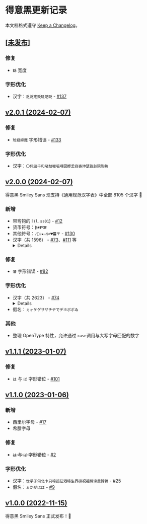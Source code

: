 # 得意黑更新记录

本文档格式遵守 [Keep a Changelog]。

## [[未发布]]

### 修复

- `繇` 宽度

### 字形优化

- 汉字：`乏泛窆贬砭芝眨` - [#137]

## [v2.0.1 (2024-02-07)]

### 修复

- `玱経締麑` 字形错误 - [#133]

### 字形优化

- 汉字：`〇侘凪千和啫喆喱嗞嘚囧嫪孟寂毐珅瑟甜赵院陶齁`

## [v2.0.0 (2024-02-07)]

得意黑 Smiley Sans 现支持《通用规范汉字表》中全部 8105 个汉字 🎉

### 新增

- 带弯钩的 l (`l.ss01`) - [#12]
- 货币符号：`₿₴₽₹₩`
- 其他符号：`♪🤍☉★☆♀♂♥〓〒` - [#130]
- 汉字（共 1596） - [#73]、[#111] 等
  <details>
    <code>〇丏乂乸亶亸亹仮伈伋伝伣伭伾佁佖佸佺佽侁侂侘侴侹俍俙俫俵俶倓倕倞倧倴倻偁偓偡偭偰偲傃傉傒傕僇僎僔僰儚儦儳儴冇冏冔冚冧冮冴凓凘凪刬剅剋剕剟劄劼勍勔勚勠匜匼卬厖厾叆叇叒叕叚吔吽呇呣呺咇咉咍咗咡咥咲咺哃哢哱唄唓唝唵啫啴喆喤喺嗐嗞嗮嗰嘅嘚嘡嘢嘥噀噂噇噏嚄嚚嚟嚭嚱囖囧囷圌圐圙圢圫圲坉坋坒坥坬坰坽垈垍垎垏垕垙垚垞垟垯垱垵垺垾垿埆埇埌埗埪埫埵埼堃堉堌堎堐堦堧堨堲堼堽堾塃塅塆塈塝塮塱墈墐墕墘墡墣墦壵壸変夐夬奓奡奭妘妧妭姈姞姤姮姱姶姽娀娞娭娵婌婍婘婞婠婤婫婳婻婼媂媄媆媓媖媞媭媱嫄嫕嫚嫪嫭嫽嬛嬥嬬嬿孅孖宧宬寁尨尪屃屄屌屼屾岃岊岞岠岨峂峃峗峘峛峠峣峧峱峿崀崁崄崌崑崒崚崟崡崶崿嵁嵅嵎嵖嵚嵲嶅嶍嶒嶓嶟嶦嶲巇巉帡帨幖幪庤庱庼廆廋廙弆弇弢弨弶弸彟彧徛忞忳忺恓恔悆悈悢悰惇惎惔惙惛愃愐愔愛愭慆慥慬慭憇憕憙憭憺戣戭戸扂扅扆扊扞扺扽抃抔拃拤挓挦捯捽掞揕揳揾搒摏摛摴摽擿攽敔敩斝斠斶旐旞旴旵旸旻旿昄昇昈昉昐昒昡昣昤昪昫昳昺昽晅晊晐晙晞晢晪晫晱暅暕暲暵暶暿曈曌曚曱朏朓朘朳朸杄杕杙杧杻枅枍枡枲枹柈柊柖柷栐栒栟栴栻桯桲桹梌梠梣梴梼梽梾梿棁棐棓棤棨棪棫棬棻棽椀椆椑椓椛椪椸楋楒楙楨楩楪楯榃榅榎榑榖榰槃槈槚槜槱橑橞橦檞檵櫆欂欸欻歅殣毌毐毑毘毬氹氾氿汈汋汧汫汭沄沇沘沚沨沺泂泃泇泙泚泜洈洑洓洘洢洣洨洩洭洴洸洺洿浉浐浕浛浟浡浥浬浭浰浲涄涍涐涘涢涴淏淜淟淯淴済渟渰渼湉湑湜湝湣湨湲湴溁溇溍溚溞溠溦溵溹滃滆滉滍滘滧滪滫漈漋漖漦漴漷漹漻漼潏潖潟潩潵潽潾澂澛澥澪澭澴澼澽濋濛濩瀌瀍瀔瀱瀼灈炆炌炘炟炣烔烜烝烠烶烺烻焆焌焗焜焞焮煁煃煋煓煙煟煴熇熛熜熥熻燊燋燏燐燚爇爔爚爟牁牂牚牤牥牻犇犨狉狝猄猇猯猰猺獴玃玒玓玕玘玙玚玞玠玡玤玥玦玭玱玶玹玼玿珅珇珋珌珒珕珖珛珝珢珣珦珪珫珰珵珷珸珹珺珽琀琄琇琈琎琔琟琡琤琫琭琯琲瑀瑂瑃瑄瑅瑆瑑瑓瑔瑖瑝瑠瑢瑧瑨瑬瑱瑳璆璈璒璘璟璠璥璪璬璮璱璲瓀瓖瓘瓻甗甡甦甪甴畖畤畬畯疁疍疐疢疭痓瘆癗癿皕皛皞皦皭盉盦盷眊眬眴睄睎瞋瞫矞矰矻矼砄砆砠砫砮砯砵硁硊硍硔硙硚硿碃碈碏碨碶磏磜磡磹磻礌礳礵祂祃祇祊祋祎祏祐祕祲祼祾禋禒禔禘禛禤秬秾稌稑稙穀穄穙穜穟窅窊窎窣窸竑竘竫笯笹筀筜筤筥筦筶筼箓箖篯簃簉簕簝簠簰籥粿糒糵経絜締縠縢繄纮纴纻纼绖绤绹缊缐缞罍罶罽羑羓羕羖羱翀翂翃翈翙翚翛翯翷翾耇耏耑耤耰耲肏肸胈胠胣脟脩脿腒腘腨腯膙臑臜舠舥舲艅艎芃芠芣芼苉苧苾茀茋茓茝茽荁荄荓荖荙莙莝莿菂菈菉菍菓菼萚萣萩萳萹葎葓葖葰葴蒄蒐蒟蒨蒱蒻蓂蓇蓏蓢蔀蔃蔈蔊蕗蕰薁薙薢薳薸薿藟藠藦藨蘘虒虓虤虷虸蚄蚆蚲蛃蜄蜎蜐蝘蝲螠螣螱蟏蟫蠋衃衎衒衠袆袗袪袯袿裈裛褕褟褯襕襚襜襫觃觟觭觱觿訄訚詟讱讻诇诐谞谼谿豗豨豮貆赑赒赗赟赪趯跂跐跱跶踒踦踶蹅蹐蹓蹚蹜蹢蹽蹾轪辀辌辒辻辿迺逴遆適遹邘邠邨邲邽邿郃郈郚郤郪郿鄀鄃鄅鄌鄑鄗鄘鄚鄜鄠鄫酂酅酦酺醨醾釐鋆钖钘铏铚铦铻锜锧锳锽镃镈镋镕镚镠镮镴镵閤閪闿阇阘阫陎陑陞隃隩隺雊雱霅霨靬靰靸靺靽靿鞁鞡鞧鞨鞬鞮鞳韂韨颋颎颙飏飐飔飗饳饸饹饻馃馉馌馝馞馧驲骃骉骍骎骕骙骦骹髃髎髢髽鬒鬘鬶鬷魆魋鱽鱾鲀鲃鲉鲊鲌鲏鲖鲗鲘鲙鲝鲪鲬鲯鲹鲾鲿鳀鳁鳂鳈鳉鳑鳒鳚鳛鳠鳡鳣鳤鳴鵺鸤鸧鸮鸰鸻鸼鹀鹍鹐鹒鹔鹖鹙鹝鹟鹠鹡鹢鹮鹯鹲鹴麀麑麖麹黇黡鼒鼩鼫鼱齁齇齉龁龂龍龢鿍鿎鿏鿔鿫鿬鿭㑇㑊㕮㘎㙍㙘㙦㛃㛚㛹㞞㟃㠇㠓㤘㥄㧐㧑㧟㫰㬊㬎㬚㭎㭕㮾㰀㳇㳘㳚㴔㵐㶲㸆㸌㺄㻬㽏㿠䁖䂮䃅䃎䅟䇚䌹䎃䎖䏝䏡䏲䐃䓖䓛䓨䓫䓬䗖䗛䗪䗴䜣䝙䢺䢼䣘䥽䦃䲟䲠䲢䴓䴔䴕䴖䴗䴘䴙䶮𠅤𠙶𠳐𡎚𡐓𣗋𣲗𣲘𣸣𤧛𤩽𤫉𥔲𥕢𥖨𥻗𦈡𦒍𦙶𦝼𦭜𦰡𧿹𨐈𨙸𨚕𨟠𨭉𨱇𨱏𨱑𨱔𨺙𩽾𩾃𩾌𪟝𪣻𪤗𪨊𪨰𪨶𪩘𪾢𫄧𫄨𫄷𫄸𫇭𫌀𫍣𫍯𫍲𫍽𫐄𫐐𫐓𫑡𫓧𫓯𫓶𫓹𫔍𫔎𫔶𫖮𫖯𫖳𫗧𫗴𫘜𫘝𫘦𫘧𫘨𫘪𫘬𫚕𫚖𫚭𫛭𫞩𫟅𫟦𫟷𫟹𫟼𫠆𫠊𫠜𫢸𫫇𫭟𫭢𫭼𫮃𫰛𫵷𫶇𫷷𫸩𬀩𬀪𬂩𬃊𬇕𬇙𬇹𬉼𬊈𬊤𬍛𬍡𬍤𬒈𬒔𬒗𬕂𬘓𬘘𬘡𬘩𬘫𬘬𬘭𬘯𬙂𬙊𬙋𬜬𬜯𬞟𬟁𬟽𬣙𬣞𬣡𬣳𬤇𬤊𬤝𬨂𬨎𬩽𬪩𬬩𬬭𬬮𬬱𬬸𬬹𬬻𬬿𬭁𬭊𬭎𬭚𬭛𬭤𬭩𬭬𬭯𬭳𬭶𬭸𬭼𬮱𬮿𬯀𬯎𬱖𬱟𬳵𬳶𬳽𬳿𬴂𬴃𬴊𬶋𬶍𬶏𬶐𬶟𬶠𬶨𬶭𬶮𬷕𬸘𬸚𬸣𬸦𬸪𬹼𬺈𬺓𲍿</code>
  </details>

### 修复

- `藩` 字形错误 - [#82]

### 字形优化

- 汉字（共 2623） - [#74]
  <details>
    <code>上不与丐且丕东丞个中串临久么义乏乒乓习乾了予争五些亡亨享仁仂仃仍从代仵件价任份伊伎休会伟伦伪伴伶低住佐佑佘佚你佯佼使侈侉例侍侑供依侠侦侧侬便俊俐俑俗俘俞俟俺俾倌倍倒倘倚倜倥倦倨倪倭倮偃假偎偕偶偷偻偾傅傈傣傥傧傺像僚僧僳僻儇儋兄先克免兑兔兖兜兮共兵兼兽冁冈册写冠冢冤冰冱冲决况冶冻冼冽净凉凋减凯凳函刁刃分刍列刘刮刷刻刿剀前剜剡剽劂劓功加劢助努劫劬劭励劲劳势勇勉勋勒勖勘募勰勹勾勿匀匆匕匙匹卉卓单博卟占卫卮卯印危即卵卿厢厥厨厮县反变叟古叭史右号叻叼吁吃吆同名后吒吓吠吧吨吩含听吮吱吴吵吹吻呀呆呋呕呙周呱呲呵呶命咋和咙咝咣咤咦咧咪咿哀响哐哒哕哙哚哝哥哮哲哽唆唉唏唔唛唤唪唬唷唿啁商啉啐啖啜啡啤啥啪啭啰啸喁喂喃喇喈喋喔喙喜喝喟喧喰喳喷喹喻喽嗄嗉嗌嗑嗒嗓嗖嗜嗝嗟嗡嗤嗥嗦嗪嗫嗳嗽嗾嘉嘌嘛嘞嘹嘻嘿噌噔噗噘噜噱噻噼嚅嚎嚷因园囱固圆圈在地场圻均坎坏坐坛坝坟坡坤坨坪坻垛垠垢垣垤垦垧垭垮埂埃城埏埒埔埕埙域埤埭埯培堂堆堇堋堍堕堙堞堡堤堪堰堵塄塌塔塞填塬境增墩壤壳夂夏夕外夙多够夤夥央夯头奂奇奕奖奢奥奴奶奸她好妁如妃妄妇妈妊妍妒妓妖妗妙妞妣妤妨妩妪妫妮妯妲妹妻姆姊始姐姑姒姓委姗姘姚姜姝姣姥姨姬姹姻姿威娃娅娆娉娌娓娘娜娟娠娣娥娩娱娶娼婀婆婉婊婕婚婢婧婴婵婶婷婿媒媚媛媪媲媳媸媾嫁嫂嫉嫌嫒嫔嫖嫘嫜嫡嫣嫦嫩嫫嫱嬉嬗嬴嬷孀孔孕字存孟季孥孬宁它宅守安宋宗官宛宜实宠审客宣宪宫害宴宸宾宿寄密富寐寒对射将尉尔尚尝尥尧尬就尼尽尾尿局居屉屑展属屡屣履屦屿岁岈岑岗岩岭岳峁峋峙峡峥峪峭峰峻崃崆崇崎崦崧崭崴崾嵇嵋嵌嵘嵝嵩嵫嵬嵯嶙嶝差巴巷师希帏帐帑帜帝带帧席帱常幄幔幞幡幢年庆床序庐底庚度座庭庳康庹庾廊廖廴延廷建异弄弈弊引弘弛弥弧弩强彝形彩影徂徇律徐徕徜循徭微徼徽忉忍忏志忙忡忭忮忻忽怀态怄怊怒怖怜思怠怡急怦恂恃恍恒恕恨息恳恶恿悉悒悔悖悚悝悟悦悴悻情惆惋惕惘惚惝惟惦惨惫惮惰想惴惶愉愕愠愤愧慊慌慨憎憔憨憬憷懈懊戕戡戤截戮戳戴房所扒打托扛扣扦扩扫扮扶技把抑抒抠抡护抨抬抵拂担拆拍拎拖拗拚招拣拥拧拨拶拼拾指按挎挞挟挡挣挨挪振挹挺挽捂捉捋捌捍捏捐捞损换捧捭据捱捶捷掀掇掉掊掎掐掠探控掩措掭掸掾揄揆揉揍揎描提插揠握揩揲揸揿搀搂搋搌搏搐搓搛搜搞搡搭携摄摆摈摔摘摺撅撇撑撙撩播撰撸操擐擗攒攘改放政故效敉敌教敞散敬敲整斌斐斓斜斟斤斩新旁旃早旰旱时昆昊明昏昕星映春昧昨昭是昱昴昵晋晌晏晕晗晚晡晤晴晾暄暌暖暗暧暴曛曦曩曲更曹曼有朔朕朗朝未本朱朵杆杌李杞束杠来杨杪杯杰杳杵杷极林果枝枭枰枵架柃某染柔柘柢查柩柰栀栋栌栎树栖栝格栾桀桄桅框案桐桓桔桠桢桥桨桶桷梁梃梗梢梦梧梨梯梵棂棉棍棒棕棚棠森棼椁椅椋植椐椒椤椰椹椽椿楂楗楚楝楠楣楦楷楹楼榀概榆榘榛榜榱榴榷槊槌槎槟槠樗樘樟樽橇橐橘橙橛橡橥橹橼檄檐檗檠欢欣欤欧欲欷欹欺款歃歆歇歉歌歙此武歹歼殁殂殃殄殆殇殉殊残殍殒殓殖殚殡殪殷毅毒毗毙毫毯毵毹毽氆氍氏氐氮汀汉汐汗江池汩汰汲汴汾沂沈沓沙沟没沤沥沦沪沭沮沲河治沼泌法泖泛泡泫泱泺泻泼洇洌洗洚洞津洪洳洵洹活流浆浈测济浓浔浙浜浠浦浪浯浸浼涂涉涌涎涑涓涔涕涞涣涪涯涵涿淋淌淑淙混淹淼清渐渔渚渝渣渥温渫渭渴湄湟湾源溘溜溥溧溪溱溲溴溽滇滋滔滕滞滟满滦滨滴滹漆漓演漯漱潇潦潺潼澄澈澌澜澡澹激濂濯瀛瀹灌灯灸灼灾炀炉炊炔炙炫炯炱炸炻炼烁烂烈烊烛烧烫烬烯烽焐焓焕焘焙焯焰焱然煌煤煦照煺熘熨熹燎燔燧燹爨爪爬父爹爽爿片牌牦牧物牲牺牾犁犄犍犯犴犸狁狐狞狨狭狰狷猁猊猕猗猝猡猫猬献猱猴猸猹獍獒獗獠獬獯獾玎玖玢玩玫玮环玲玺珉珍班球琦琨琬琳琴琼瑛瑜瑰瑶瑷瑾璁璃璇璐璧璩璺瓒瓠瓤甑甚甜用町畅界畏畔留略番畴畸畹疒疔疖疙疚疝疟疠疡疣疤疫疬疮疰疲疳疴疹疼疽疾痂痄症痈痉痊痒痕痘痛痞痢痣痪痫痰痱痴痹痼痿瘁瘅瘊瘌瘐瘕瘗瘘瘙瘟瘠瘢瘤瘦瘩瘪瘫瘰瘳瘵瘼瘾瘿癀癃癍癔癖癜癞癣癫登的皎皑皓皤皱盈监盒盟盯盱盼眙眨眯眵眶眼着睁睇睐睚睥睦睨睫睽睾瞌瞍瞠瞪瞬瞭瞻矛矩矮石矸矽砀砌砍砒砜砟砥砩砰破砺砾硇硎硒硖硬确硼碉碌碎碑碓碗碘碚碜碟碥碲碾磁磉磊磋磐磕磙磴磺礓礞礤礴社祈祖祗祛祝神祢祯禄禊禳禾秀秃秆秉秋种科秘秤秦秩秫秭称移秽稀稂稃稆程税稗稚稞稠稹稻稼稿穗穰穷穸突窆窗窜窠窭窳竞竦竭端笊笏笠笤笫筅筒答筝筢筵箨箩箴篁篆篇篌篓篙篡篥篪篼簇簋簖簿籍米籴粉粑粗粜粟粢粪粱粲粳粹粼糅糈糍糙糠紫絮繁红纥约纫纬纭纶纷纸线练组绅绉绋经绐绑绒绔绚绛络绝绞统绠绢绥继绮绱绲绷绸绻缀缃缄缅缌缏缒缕缘缙缚缜缡缣缤缩缪缭缮缯缲缳缴缵罄罅罗罘罱罴美羚羝群羯羿翔翘翡翮翱翳耀而耒耕耗耘耙耜耢耥耦耧耨耩耪耱聂聊聒联聱肃肄肆肛肝肠肢肤肥肱肷肺胀背胍胎胖胙胚胜胝胥胨胬胯胰脆脒脓脔脖脯脱脾腆腋腔腕腧腩腭腮腰腱腴腺腼腽腾膂膈膊膑膳膺臁臃臆臊自臬臻臾舀舁舂舄舅舆舐舔舛舡舫般舷船艇艘艳艴艿芏芝芟芡芦芩芪芴芸芹苕苣苤若苦范茅茆茉茗茚茨茵茹茺荆荏荑荔莞莠莱莴莺菇菌菟菥萁萄萋萎萏萝萨萸落葚葱葳蒋蒌蒸蒺蒿蓁蓄蓐蓑蔗蔟蔸蕃蕖蕨蕲蕹薄薅薤薨薪藁藉藤藩藻蘖蘧虢虱虺虻蚂蚝蚣蚧蚺蛆蛞蛳蜂蜃蜊蜍蜒蜓蜚蜥蜩蜮蜱蜷蜾蜿蝓蝠蝤蝰蝶蝻蝼蝽螈螋融螓螗螨螭螯蟀蟊蟓蟠蟥蟪蟮蟾蠊蠖蠲衄衅行衍表衬衮衰衷衽衾袅袈袍袒袤袭袱裁裂装裒裔裙裟裤裨裰裱裳裴裹裼裾褐褙褛褡褥褫襞西要规觊觋觚觞觥触觫觳詹誉讦讧讲讳讴讵讽评诅诈诉诋诌诏诒诓诗诞诟诠诡询诤详诧诨诫语说诵诹诿谀调谄谅谆谈谌谍谎谏谐谒谓谔谕谗谙谚谛谠谢谣谦谨谪谬谭谰谱谲谵谶豉豌象豢豫貂貌负贡账贩贬购贮贴贶贸贺贻贼贿赂赇赈赋赔赕赖赘赙赚赠赡赦赧赫赭赴趋趔趴跆跖跞跟跤跨跪路跺踊踌踞踢踣踩踬踱踺踽蹂蹈蹉蹊蹬蹯蹲蹴蹶蹼躁躇躔躜身躺轩轫轮软轰轱轷轺轾辈辊辍输辕辗辘辣辱迎进迩迪退逅透逖造逡遐遮遵邀邝那邪邮邱邳邵邶邸邹邻邾郁郄郊郏郑郓郜郝郡部郭郯郴郸鄞鄯鄱酐酚酝酩酱酵酶醅醉醌醑醪醭醯醺鋈鍪鎏鏊钎钚钢钦钮钯铁铃铄铆铉铐铗铜铞铠铢铣铤铨铪铭铮铯铱铲铳铴银铷铸铼锊锋锔错锛锟锡锢锣锩锫锬锭键锯锲锶锷锸锻锼镁镂镅镇镉镌镍镏镔镖镙镞镢镣镤镥镧镨镫镬镭镰镳镶闭闵闷闽阀阂阃阄阋阍阎阐阕阙阚阢阮防阶阽陂际陈陋降陨陪陬陴陷隅隆隍隐隔隧隼集雉雏雒霁霖静靠革靳靶靼鞅鞍鞑鞔鞘鞠鞣鞭鞯鞲鞴韧韩韫韬顸项顿颀颁预颌颍颚颜颞颥颦飓飙食飧餍饔饪饮饰饴饵饷馀馁馄馅馆馇馊馋馏馑馔馕首馥馨驭驮驯驱驴驵驹驺驽骀验骑骒骖骝骟骡骧骶骺骼髀髅髌髑髡髹鬏鬓鬟魄鱼鲂鲆鲋鲐鲒鲔鲛鲜鲞鲟鲠鲥鲧鲨鲩鲲鲵鲷鲸鲺鲽鳃鳄鳌鳍鳐鳓鳜鳝鳞鳟鳢鸠鸦鸫鸬鸭鸯鸱鸲鸳鸶鸷鸸鸹鸺鸾鸿鹁鹄鹅鹆鹈鹉鹊鹌鹎鹕鹗鹘鹚鹛鹜鹞鹣鹦鹧鹨鹩鹪鹫鹬鹭鹰鹱鹳麋麸黍黎黝黟黠黢黥黪黼鼋鼐鼢鼯鼷鼽鼾齄龃龉龋龌龙𬌗</code>
  </details>
- 假名：`ぇヶケゲサザチヂでデホボポゐ`

### 其他

- 整理 OpenType 特性，允许通过 `case`调用与大写字母匹配的数字

## [v1.1.1 (2023-01-07)]

### 修复

- `は` 与 `ば` 字形错位 - [#101]

## [v1.1.0 (2023-01-06)]

### 新增

- 西里尔字母 - [#17]
- 希腊字母

### 修复

- ~~`は` 与 `ば` 字形错位~~ - [#2]

### 字形优化

- 汉字：`世乎于何北卡只啼孤征港特生界碲祝福缔谛费蹄锦` - [#25]
- 假名：`ぉかがはば` - [#9]

## [v1.0.0 (2022-11-15)]

得意黑 Smiley Sans 正式发布！🎉

[Keep a Changelog]: https://keepachangelog.com

[未发布]: https://github.com/atelier-anchor/smiley-sans/compare/v2.0.1...main
[v1.0.0 (2022-11-15)]: https://github.com/atelier-anchor/smiley-sans/compare/3ab4da3...v1.0.0
[v1.1.0 (2023-01-06)]: https://github.com/atelier-anchor/smiley-sans/compare/v1.0.0...v1.1.0
[v1.1.1 (2023-01-07)]: https://github.com/atelier-anchor/smiley-sans/compare/v1.1.0...v1.1.1
[v2.0.0 (2024-02-07)]: https://github.com/atelier-anchor/smiley-sans/compare/v1.1.1...v2.0.0
[v2.0.1 (2024-02-07)]: https://github.com/atelier-anchor/smiley-sans/compare/v2.0.0...v2.0.1

[#2]: https://github.com/atelier-anchor/smiley-sans/issues/2
[#9]: https://github.com/atelier-anchor/smiley-sans/issues/9
[#12]: https://github.com/atelier-anchor/smiley-sans/issues/12
[#17]: https://github.com/atelier-anchor/smiley-sans/issues/17
[#25]: https://github.com/atelier-anchor/smiley-sans/issues/25
[#73]: https://github.com/atelier-anchor/smiley-sans/issues/73
[#74]: https://github.com/atelier-anchor/smiley-sans/issues/74
[#82]: https://github.com/atelier-anchor/smiley-sans/issues/82
[#101]: https://github.com/atelier-anchor/smiley-sans/issues/101
[#111]: https://github.com/atelier-anchor/smiley-sans/issues/111
[#130]: https://github.com/atelier-anchor/smiley-sans/issues/130
[#133]: https://github.com/atelier-anchor/smiley-sans/issues/133
[#137]: https://github.com/atelier-anchor/smiley-sans/issues/137
